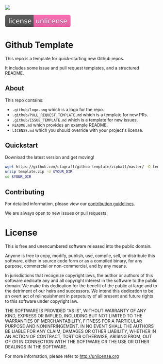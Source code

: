 ![](.github/gowebauth.png)

[![License](.github/unlicense.svg)](https://unlicense.org/)

# Github Template
This repo is a template for quick-starting new Github repos.

It includes some issue and pull request templates, and a structured README.

## About
This repo contains:

* `.github/logo.png` which is a logo for the repo.
* `.github/PULL_REQUEST_TEMPLATE.md` which is a template for new PRs.
* `.github/ISSUE_TEMPLATE.md` which is a template for new issues.
* `README.md` which provides an example README.
* `LICENSE.md` which you should override with your project's license.

## Quickstart
Download the latest version and get moving!

```bash
wget https://github.com/clagraff/github-template/zipball/master/ -O template.zip
unzip template.zip -d $YOUR_DIR
cd $YOUR_DIR
```

## Contributing
For detailed information, please view our
[contribution guidelines](.github/CONTRIBUTING.md).

We are always open to new issues or pull requests.

# License
This is free and unencumbered software released into the public domain.

Anyone is free to copy, modify, publish, use, compile, sell, or
distribute this software, either in source code form or as a compiled
binary, for any purpose, commercial or non-commercial, and by any
means.

In jurisdictions that recognize copyright laws, the author or authors
of this software dedicate any and all copyright interest in the
software to the public domain. We make this dedication for the benefit
of the public at large and to the detriment of our heirs and
successors. We intend this dedication to be an overt act of
relinquishment in perpetuity of all present and future rights to this
software under copyright law.

THE SOFTWARE IS PROVIDED "AS IS", WITHOUT WARRANTY OF ANY KIND,
EXPRESS OR IMPLIED, INCLUDING BUT NOT LIMITED TO THE WARRANTIES OF
MERCHANTABILITY, FITNESS FOR A PARTICULAR PURPOSE AND NONINFRINGEMENT.
IN NO EVENT SHALL THE AUTHORS BE LIABLE FOR ANY CLAIM, DAMAGES OR
OTHER LIABILITY, WHETHER IN AN ACTION OF CONTRACT, TORT OR OTHERWISE,
ARISING FROM, OUT OF OR IN CONNECTION WITH THE SOFTWARE OR THE USE OR
OTHER DEALINGS IN THE SOFTWARE.

For more information, please refer to <http://unlicense.org>
